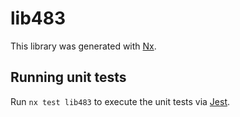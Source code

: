 # lib483

This library was generated with [Nx](https://nx.dev).


## Running unit tests

Run `nx test lib483` to execute the unit tests via [Jest](https://jestjs.io).



